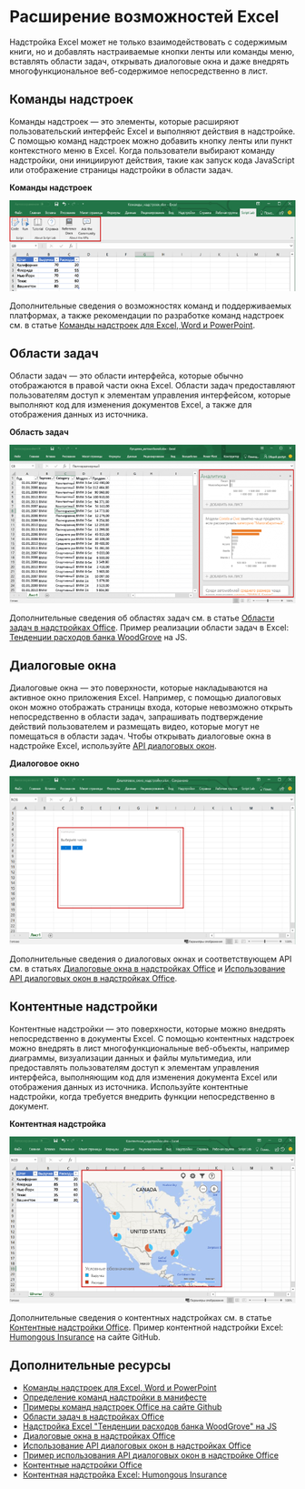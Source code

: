 # <a name="extend-excel-functionality"></a>Расширение возможностей Excel

Надстройка Excel может не только взаимодействовать с содержимым книги, но и добавлять настраиваемые кнопки ленты или команды меню, вставлять области задач, открывать диалоговые окна и даже внедрять многофункциональное веб-содержимое непосредственно в лист.

## <a name="add-in-commands"></a>Команды надстроек

Команды надстроек — это элементы, которые расширяют пользовательский интерфейс Excel и выполняют действия в надстройке. С помощью команд надстроек можно добавить кнопку ленты или пункт контекстного меню в Excel. Когда пользователи выбирают команду надстройки, они инициируют действия, такие как запуск кода JavaScript или отображение страницы надстройки в области задач. 

**Команды надстроек**

![Команды надстроек в Excel](../images/Excel_add-in_commands_Script-Lab.png)

Дополнительные сведения о возможностях команд и поддерживаемых платформах, а также рекомендации по разработке команд надстроек см. в статье [Команды надстроек для Excel, Word и PowerPoint](../design/add-in-commands.md).

## <a name="task-panes"></a>Области задач

Области задач — это области интерфейса, которые обычно отображаются в правой части окна Excel. Области задач предоставляют пользователям доступ к элементам управления интерфейсом, которые выполняют код для изменения документов Excel, а также для отображения данных из источника. 

**Область задач**

![Надстройка области задач в Excel](../images/Excel_add-in_task_pane_Insights.png)

Дополнительные сведения об областях задач см. в статье [Области задач в надстройках Office](../design/task-pane-add-ins.md). Пример реализации области задач в Excel: [Тенденции расходов банка WoodGrove](https://github.com/OfficeDev/Excel-Add-in-WoodGrove-Expense-Trends) на JS.

## <a name="dialog-boxes"></a>Диалоговые окна

Диалоговые окна — это поверхности, которые накладываются на активное окно приложения Excel. Например, с помощью диалоговых окон можно отображать страницы входа, которые невозможно открыть непосредственно в области задач, запрашивать подтверждение действий пользователем и размещать видео, которые могут не помещаться в области задач. Чтобы открывать диалоговые окна в надстройке Excel, используйте [API диалоговых окон](http://dev.office.com/reference/add-ins/shared/officeui).

**Диалоговое окно**

![Диалоговое окно надстройки в Excel](../images/Excel_add-in_dialog_choose-number.png)

Дополнительные сведения о диалоговых окнах и соответствующем API см. в статьях [Диалоговые окна в надстройках Office](../design/dialog-boxes.md) и [Использование API диалоговых окон в надстройках Office](../develop/dialog-api-in-office-add-ins.md).

## <a name="content-add-ins"></a>Контентные надстройки

Контентные надстройки — это поверхности, которые можно внедрять непосредственно в документы Excel. С помощью контентных надстроек можно внедрять в лист многофункциональные веб-объекты, например диаграммы, визуализации данных и файлы мультимедиа, или предоставлять пользователям доступ к элементам управления интерфейса, выполняющим код для изменения документа Excel или отображения данных из источника. Используйте контентные надстройки, когда требуется внедрить функции непосредственно в документ.

**Контентная надстройка**

![Контентная надстройка в Excel](../images/Excel_add-in_content_map.png)

Дополнительные сведения о контентных надстройках см. в статье [Контентные надстройки Office](../design/content-add-ins.md). Пример контентной надстройки Excel: [Humongous Insurance](https://github.com/OfficeDev/Excel-Content-Add-in-Humongous-Insurance) на сайте GitHub.

## <a name="additional-resources"></a>Дополнительные ресурсы

- [Команды надстроек для Excel, Word и PowerPoint](../design/add-in-commands.md)
- [Определение команд надстройки в манифесте](../develop/define-add-in-commands.md)
- [Примеры команд надстроек Office на сайте Github](https://github.com/OfficeDev/Office-Add-in-Commands-Samples/)
- [Области задач в надстройках Office](../design/task-pane-add-ins.md)
- [Надстройка Excel "Тенденции расходов банка WoodGrove" на JS](https://github.com/OfficeDev/Excel-Add-in-WoodGrove-Expense-Trends)
- [Диалоговые окна в надстройках Office](../design/dialog-boxes.md)
- [Использование API диалоговых окон в надстройках Office](../develop/dialog-api-in-office-add-ins.md)
- [Пример использования API диалоговых окон в надстройке Office](https://github.com/OfficeDev/Office-Add-in-Dialog-API-Simple-Example)
- [Контентные надстройки Office](../design/content-add-ins.md)
- [Контентная надстройка Excel: Humongous Insurance](https://github.com/OfficeDev/Excel-Content-Add-in-Humongous-Insurance)
